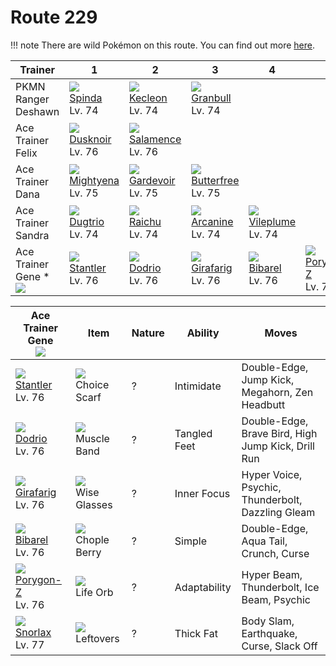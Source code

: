 # Route 229

!!! note
    There are wild Pokémon on this route. You can find out more [here](../../wild_pokemon/route_229/).


Trainer                            | 1                                    | 2                                    | 3                                    | 4                                    | 5                                    | 6
---                                | ---                                  | ---                                  | ---                                  | ---                                  | ---                                  | ---
PKMN Ranger Deshawn                | ![][327]<br> [Spinda]<br> Lv. 74     | ![][352]<br> [Kecleon]<br> Lv. 74    | ![][210]<br> [Granbull]<br> Lv. 74
Ace Trainer Felix                  | ![][477]<br> [Dusknoir]<br> Lv. 76   | ![][373]<br> [Salamence]<br> Lv. 76
Ace Trainer Dana                   | ![][262]<br> [Mightyena]<br> Lv. 75  | ![][282]<br> [Gardevoir]<br> Lv. 75  | ![][012]<br> [Butterfree]<br> Lv. 75
Ace Trainer Sandra                 | ![][051]<br> [Dugtrio]<br> Lv. 74    | ![][026]<br> [Raichu]<br> Lv. 74     | ![][059]<br> [Arcanine]<br> Lv. 74   | ![][045]<br> [Vileplume]<br> Lv. 74
Ace Trainer Gene *<br>![][ace_f_2] | ![][234]<br> [Stantler]<br> Lv. 76   | ![][085]<br> [Dodrio]<br> Lv. 76     | ![][203]<br> [Girafarig]<br> Lv. 76  | ![][400]<br> [Bibarel]<br> Lv. 76    | ![][474]<br> [Porygon-Z]<br> Lv. 76  | ![][143]<br> [Snorlax]<br> Lv. 77

Ace Trainer Gene<br>![][ace_m_2]    | Item                               | Nature | Ability      | Moves
---                                 | ---                                | --- | ---          | ---
![][234]<br> [Stantler]<br> Lv. 76  | ![][choice-scarf]<br> Choice Scarf | ? | Intimidate   | Double-Edge, Jump Kick, Megahorn, Zen Headbutt
![][085]<br> [Dodrio]<br> Lv. 76    | ![][muscle-band]<br> Muscle Band   | ? | Tangled Feet | Double-Edge, Brave Bird, High Jump Kick, Drill Run
![][203]<br> [Girafarig]<br> Lv. 76 | ![][wise-glasses]<br> Wise Glasses | ? | Inner Focus  | Hyper Voice, Psychic, Thunderbolt, Dazzling Gleam
![][400]<br> [Bibarel]<br> Lv. 76   | ![][chople-berry]<br> Chople Berry | ? | Simple       | Double-Edge, Aqua Tail, Crunch, Curse
![][474]<br> [Porygon-Z]<br> Lv. 76 | ![][life-orb]<br> Life Orb         | ? | Adaptability | Hyper Beam, Thunderbolt, Ice Beam, Psychic
![][143]<br> [Snorlax]<br> Lv. 77   | ![][leftovers]<br> Leftovers       | ? | Thick Fat    | Body Slam, Earthquake, Curse, Slack Off

[Butterfree]: ../../pokemon_changes/012/
[Raichu]: ../../pokemon_changes/026/
[Vileplume]: ../../pokemon_changes/045/
[Dugtrio]: ../../pokemon_changes/051/
[Arcanine]: ../../pokemon_changes/059/
[Dodrio]: ../../pokemon_changes/085/
[Snorlax]: ../../pokemon_changes/143/
[Girafarig]: ../../pokemon_changes/203/
[Granbull]: ../../pokemon_changes/210/
[Stantler]: ../../pokemon_changes/234/
[Mightyena]: ../../pokemon_changes/262/
[Gardevoir]: ../../pokemon_changes/282/
[Spinda]: ../../pokemon_changes/327/
[Kecleon]: ../../pokemon_changes/352/
[Salamence]: ../../pokemon_changes/373/
[Bibarel]: ../../pokemon_changes/400/
[Porygon-Z]: ../../pokemon_changes/474/
[Dusknoir]: ../../pokemon_changes/477/
[choice-scarf]: ../img/items/choice-scarf.png
[chople-berry]: ../img/items/chople-berry.png
[leftovers]: ../img/items/leftovers.png
[life-orb]: ../img/items/life-orb.png
[muscle-band]: ../img/items/muscle-band.png
[wise-glasses]: ../img/items/wise-glasses.png
[012]: ../img/pokemon/012.png
[026]: ../img/pokemon/026.png
[045]: ../img/pokemon/045.png
[051]: ../img/pokemon/051.png
[059]: ../img/pokemon/059.png
[085]: ../img/pokemon/085.png
[143]: ../img/pokemon/143.png
[203]: ../img/pokemon/203.png
[210]: ../img/pokemon/210.png
[234]: ../img/pokemon/234.png
[262]: ../img/pokemon/262.png
[282]: ../img/pokemon/282.png
[327]: ../img/pokemon/327.png
[352]: ../img/pokemon/352.png
[373]: ../img/pokemon/373.png
[400]: ../img/pokemon/400.png
[474]: ../img/pokemon/474.png
[477]: ../img/pokemon/477.png
[ace_f_2]: ../img/trainer/ace_f_2.png
[ace_m_2]: ../img/trainer/ace_m_2.png
